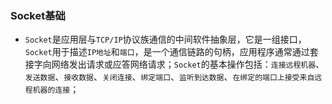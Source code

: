 ### Socket基础
+ `Socket`是应用层与`TCP/IP`协议族通信的中间软件抽象层，它是一组接口，`Socket`用于描述`IP地址`和`端口`，是一个通信链路的句柄，应用程序通常通过套接字向网络发出请求或应答网络请求；`Socket`的基本操作包括：`连接远程机器`、`发送数据`、`接收数据`、`关闭连接`、`绑定端口`、`监听到达数据`、`在绑定的端口上接受来自远程机器的连接`；
